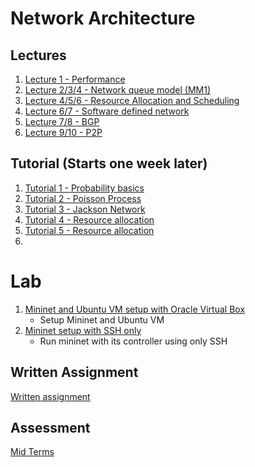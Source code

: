 # Network Architecture

## Lectures
1. [Lecture 1 - Performance]({{site.baseurl}}/2021-08-13-cs4226-lecture-1-performance/)
2. [Lecture 2/3/4 - Network queue model (MM1)]({{site.baseurl}}/2021-08-20-cs4226-lecture-2-network-queuing-models)
3. [Lecture 4/5/6 - Resource Allocation and Scheduling]({{site.baseurl}}/2021-09-03-cs4226-lecture-3-resource-allocation-and-scheduling)
4. [Lecture 6/7 - Software defined network]({{site.baseurl}}/2021-09-17-cs4226-lecture-6-sdn-software-defined-network)
5. [Lecture 7/8 - BGP]({{site.baseurl}}/2021-10-17-cs4226-lecture-7-bgp)
6. [Lecture 9/10 - P2P]({{site.baseurl}}/2021-11-12-cs4226-lecture-8-p2p)

## Tutorial (Starts one week later)
1. [Tutorial 1 - Probability basics]({{site.baseurl}}/2021-08-22-cs4226-tutorial-1-probability-basics)
2. [Tutorial 2 - Poisson Process]({{site.baseurl}}/2021-08-29-cs4226-tutorial-2-poisson-process)
3. [Tutorial 3 - Jackson Network]({{site.baseurl}}/2021-09-12-cs4226-tutorial-3-jackson-network)
4. [Tutorial 4 - Resource allocation]({{site.baseurl}}/2021-09-12-cs4226-tutorial-4-resource-allocation)
5. [Tutorial 5 - Resource allocation]({{site.baseurl}}/2021-09-17-cs4226-tutorial-5-resource-allocation-2)
6.


# Lab
1. [Mininet and Ubuntu VM setup with Oracle Virtual Box]({{site.baseurl}}/2021-10-20-cs4226-lab-mininet-and-ubuntu-setup)
	- Setup Mininet and Ubuntu VM 
2. [Mininet setup with SSH only]({{site.baseurl}}/2021-11-04-cs4226-lab-running-mininet-with-ssh)
	- Run mininet with its controller using only SSH

## Written Assignment
[Written assignment]({{site.baseurl}}/2021-09-17-cs4226-written-assignment-up-to-resource-allocation)

## Assessment
[Mid Terms]({{site.baseurl}}/2021-10-17-cs4226-mid-term-assesment)
